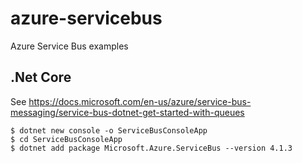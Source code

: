 # azure-servicebus

Azure Service Bus examples

## .Net Core

See https://docs.microsoft.com/en-us/azure/service-bus-messaging/service-bus-dotnet-get-started-with-queues

```
$ dotnet new console -o ServiceBusConsoleApp
$ cd ServiceBusConsoleApp
$ dotnet add package Microsoft.Azure.ServiceBus --version 4.1.3

```

